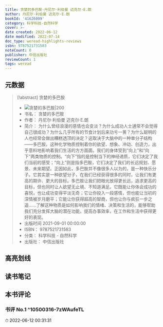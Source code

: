 ```yaml
---
title: 贪婪的多巴胺-丹尼尔·利伯曼 迈克尔·E.朗
author: 丹尼尔·利伯曼 迈克尔·E.朗
bookId: '41626009'
category: 科学科技-自然科学
cover: >-
date created: 2022-06-12
date modified: 2022-07-14
doc_type: weread-highlights-reviews
isbn: 9787521731583
noteCount: 0
publisher: 中信出版社
reviewCount: 1
tags: weread
---
```


## 元数据

> [!abstract] 贪婪的多巴胺
> - ![ 贪婪的多巴胺|200](https://wfqqreader-1252317822.image.myqcloud.com/cover/9/41626009/t7_41626009.jpg)
> - 书名： 贪婪的多巴胺
> - 作者： 丹尼尔·利伯曼 迈克尔·E.朗
> - 简介： 为什么曾经浪漫的感情也会变淡？为什么成功人士通常不会觉得自己很成功？为什么几乎所有的节食计划后来功亏一篑？为什么聪明的人也经常会做出糟糕透顶的决定？这取决于大脑中的一种单分子结构——多巴胺。这种化学物质控制着你的欲望、想象、冲动、创造力，出乎意料地影响着我们生活的方方面面。我们的身体受到“向上”和“向下”两类物质的控制。“向下”指的是控制当下的神经递质，它们决定了我们当前的感受；“向上”则是指多巴胺，它们决定了我们的长远规划、愿景、未来期望。正因如此，多巴胺并不像很多人以为的，是一种快乐分子。它其实是一种欲望分子，在我们已经获得很多的同时，让我们有更高的期许、更大的目标。多巴胺让我们把眼光放得更长远，追求更高的目标，但也同时让人欲望无止境、不知道满足。它既能让你体会成功的喜悦，也让成功变得平淡无奇；它让你投入一段感情，但也能让当初的深情被岁月磨平；它能让你获得超高的智商，但也让你与疯狂一步之遥……了解这种物质是如何影响我们的情绪、决策和生活的，能够帮助我们充分发挥大脑的潜在功能，提高办事效率，在工作和生活中获得更好的表现。
> - 出版时间 2021-09-01 00:00:00
> - ISBN： 9787521731583
> - 分类： 科学科技 - 自然科学
> - 出版社： 中信出版社

## 高亮划线

## 读书笔记

## 本书评论

### 书评 No.1 ^10500316-7zWAufeTL

⏱ 2022-06-12 00:31:31
